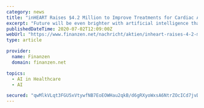 ```yaml
---
category: news
title: "inHEART Raises $4.2 Million to Improve Treatments for Cardiac Arrhythmias With Medical Imaging, Artificial Intelligence and Numerical Simulations"
excerpt: "Future will be even brighter with artificial intelligence that already allows ... become a worldwide leader in image-guided diagnosis, therapy planning and navigation software solutions for ..."
publishedDateTime: 2020-07-02T12:09:00Z
webUrl: "https://www.finanzen.net/nachricht/aktien/inheart-raises-4-2-million-to-improve-treatments-for-cardiac-arrhythmias-with-medical-imaging-artificial-intelligence-and-numerical-simulations-9033854"
type: article

provider:
  name: Finanzen
  domain: finanzen.net

topics:
  - AI in Healthcare
  - AI

secured: "qwMlkVLqt3FGU5xVtywfNB7EoEOWHau2qkB/d6gRXyoWxsA6NtrZOcICd7jvD0CBFQceECBgGiW1s7i35NWMciZqn0B118xqlcWUjWVVJeA6Dg2Kp2FtiSl5VyKefE3j1wU3/Z1Dve8MNxHPxytCXYdhFeE9NvBQpaz6fTePbGRsYLtXRq2+lydqETeWSQNPQaR3h+bOq9i0D93OgswuLSg1sJxo9Tj2L0n+2TpHP5WP+FaJf9poEIDR472Aq/hKULlet25pDpkc0upuRMcumau7lil7y/GQXbB7fHvOars8gxetn1GHhpLJTi/HMEWjrIPTSPfBPjeXvbMxb3Hccw==;mi0t4zU4OJlYNrYhPrCK2g=="
---
```


